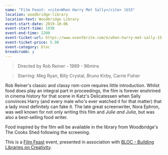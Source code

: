 ```yaml
---
name: "Film Feast: <cite>When Harry Met Sally</cite> (U15"
location: woodbridge-library
location-text: Woodbridge Library
event-start-date: 2019-10-06
event-start-time: 1930
event-end-time: 2200
event-ticket-url: https://www.eventbrite.com/e/when-harry-met-sally-15-with-the-cooks-shed-tickets-66995235553?aff=ebapi
event-ticket-price: 5.98
event-category: bloc
breadcrumb: y
---
```


> Directed by Rob Reiner - 1989 - 96mins

> Starring: Meg Ryan, Billy Crystal, Bruno Kirby, Carrie Fisher

Rob Reiner's classic and classy rom-com requires little introduction. Whilst food does play an integral part in proceedings, the film is forever enshrined in cinema history for that scene in Katz's Delicatessen when Sally convinces Harry (and every male who's ever watched it for that matter) that a lady most definitely can fake it. The late great screenwriter, Nora Ephron, was well known for not only writing this film and <cite>Julie and Julia</cite>, but was also a best-selling food writer.

Food inspired by the film will be available in the library from Woodbridge's The Cooks Shed following the screening.

This is a [Film Feast](https://filmfeast.co.uk/) event, presented in association with [BLOC - Building Libraries on Creativity](/bloc/).
